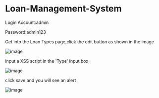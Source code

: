 # Loan-Management-System
Login Account:admin

Password:admin123

Get into the Loan Types page,click the edit button as shown in the image

![image](https://user-images.githubusercontent.com/56795018/221339147-dee0f0e8-3799-406e-a190-ac58d29b096f.png)

input a XSS script in the 'Type' input box

![image](https://user-images.githubusercontent.com/56795018/221339277-9fcefc71-3428-4859-8c90-75244b37aef6.png)

click save and you will see an alert

![image](https://user-images.githubusercontent.com/56795018/221339321-fa21ee0e-3d78-42e2-9bc9-5a6df8dfd3d6.png)
